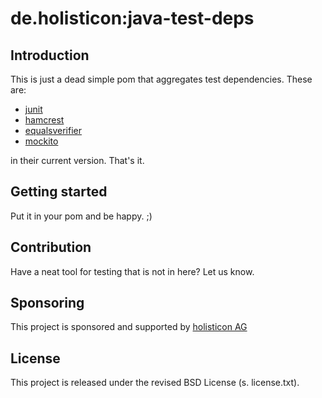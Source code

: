 # de.holisticon:java-test-deps
## Introduction
This is just a dead simple pom that aggregates test dependencies. These are:

- [junit](https://github.com/junit-team/junit/wiki)
- [hamcrest](https://code.google.com/p/hamcrest/)
- [equalsverifier](https://code.google.com/p/equalsverifier/)
- [mockito](https://code.google.com/p/mockito/)

in their current version. That's it.

## Getting started
Put it in your pom and be happy. ;)

## Contribution
Have a neat tool for testing that is not in here? Let us know.

## Sponsoring
This project is sponsored and supported by [holisticon AG](http://holisticon.de/cms/About/Startseite)

## License
This project is released under the revised BSD License (s. license.txt).
